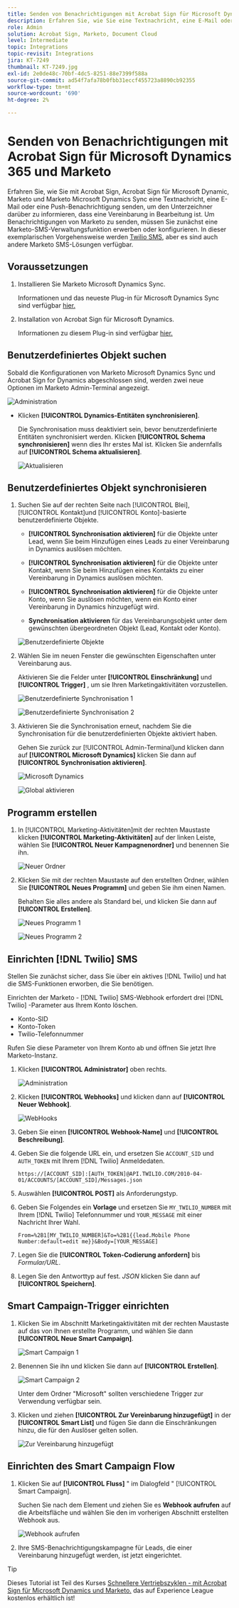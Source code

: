 ```yaml
---
title: Senden von Benachrichtigungen mit Acrobat Sign für Microsoft Dynamics 365 und Marketo
description: Erfahren Sie, wie Sie eine Textnachricht, eine E-Mail oder eine Push-Benachrichtigung senden, damit der Unterzeichner weiß, dass eine Vereinbarung in Bearbeitung ist.
role: Admin
solution: Acrobat Sign, Marketo, Document Cloud
level: Intermediate
topic: Integrations
topic-revisit: Integrations
jira: KT-7249
thumbnail: KT-7249.jpg
exl-id: 2e0de48c-70bf-4dc5-8251-88e7399f588a
source-git-commit: ad54f7afa78b0fbb31eccf455723a8890cb92355
workflow-type: tm+mt
source-wordcount: '690'
ht-degree: 2%

---
```


# Senden von Benachrichtigungen mit Acrobat Sign für Microsoft Dynamics 365 und Marketo

Erfahren Sie, wie Sie mit Acrobat Sign, Acrobat Sign für Microsoft Dynamic, Marketo und Marketo Microsoft Dynamics Sync eine Textnachricht, eine E-Mail oder eine Push-Benachrichtigung senden, um den Unterzeichner darüber zu informieren, dass eine Vereinbarung in Bearbeitung ist. Um Benachrichtigungen von Marketo zu senden, müssen Sie zunächst eine Marketo-SMS-Verwaltungsfunktion erwerben oder konfigurieren. In dieser exemplarischen Vorgehensweise werden [Twilio SMS](https://launchpoint.marketo.com/twilio/twilio-sms-for-marketo/), aber es sind auch andere Marketo SMS-Lösungen verfügbar.

## Voraussetzungen

1. Installieren Sie Marketo Microsoft Dynamics Sync.

   Informationen und das neueste Plug-in für Microsoft Dynamics Sync sind verfügbar [hier.](https://experienceleague.adobe.com/docs/marketo/using/product-docs/crm-sync/microsoft-dynamics/marketo-plugin-releases-for-microsoft-dynamics.html)

1. Installation von Acrobat Sign für Microsoft Dynamics.

   Informationen zu diesem Plug-in sind verfügbar [hier.](https://helpx.adobe.com/ca/sign/using/microsoft-dynamics-integration-installation-guide.html)

## Benutzerdefiniertes Objekt suchen

Sobald die Konfigurationen von Marketo Microsoft Dynamics Sync und Acrobat Sign for Dynamics abgeschlossen sind, werden zwei neue Optionen im Marketo Admin-Terminal angezeigt.

![Administration](assets/adminTerminal.png)

* Klicken **[!UICONTROL Dynamics-Entitäten synchronisieren]**.

  Die Synchronisation muss deaktiviert sein, bevor benutzerdefinierte Entitäten synchronisiert werden. Klicken **[!UICONTROL Schema synchronisieren]** wenn dies Ihr erstes Mal ist. Klicken Sie andernfalls auf **[!UICONTROL Schema aktualisieren]**.

  ![Aktualisieren](assets/refreshSchema.png)

## Benutzerdefiniertes Objekt synchronisieren

1. Suchen Sie auf der rechten Seite nach [!UICONTROL Blei], [!UICONTROL Kontakt]und [!UICONTROL Konto]-basierte benutzerdefinierte Objekte.

   * **[!UICONTROL Synchronisation aktivieren]** für die Objekte unter Lead, wenn Sie beim Hinzufügen eines Leads zu einer Vereinbarung in Dynamics auslösen möchten.

   * **[!UICONTROL Synchronisation aktivieren]** für die Objekte unter Kontakt, wenn Sie beim Hinzufügen eines Kontakts zu einer Vereinbarung in Dynamics auslösen möchten.

   * **[!UICONTROL Synchronisation aktivieren]** für die Objekte unter Konto, wenn Sie auslösen möchten, wenn ein Konto einer Vereinbarung in Dynamics hinzugefügt wird.

   * **Synchronisation aktivieren** für das Vereinbarungsobjekt unter dem gewünschten übergeordneten Objekt (Lead, Kontakt oder Konto).

   ![Benutzerdefinierte Objekte](assets/enableSyncDynamics.png)

1. Wählen Sie im neuen Fenster die gewünschten Eigenschaften unter Vereinbarung aus.

   Aktivieren Sie die Felder unter **[!UICONTROL Einschränkung]** und **[!UICONTROL Trigger]** , um sie Ihren Marketingaktivitäten vorzustellen.

   ![Benutzerdefinierte Synchronisation 1](assets/entitySync1.png)

   ![Benutzerdefinierte Synchronisation 2](assets/entitySync2.png)

1. Aktivieren Sie die Synchronisation erneut, nachdem Sie die Synchronisation für die benutzerdefinierten Objekte aktiviert haben.

   Gehen Sie zurück zur [!UICONTROL Admin-Terminal]und klicken dann auf **[!UICONTROL Microsoft Dynamics]** klicken Sie dann auf **[!UICONTROL Synchronisation aktivieren]**.

   ![Microsoft Dynamics](assets/microsoftDynamics.png)

   ![Global aktivieren](assets/enableGlobalDynamics.png)

## Programm erstellen

1. In [!UICONTROL Marketing-Aktivitäten]mit der rechten Maustaste klicken **[!UICONTROL Marketing-Aktivitäten]** auf der linken Leiste, wählen Sie **[!UICONTROL Neuer Kampagnenordner]** und benennen Sie ihn.

   ![Neuer Ordner](assets/newFolder.png)

1. Klicken Sie mit der rechten Maustaste auf den erstellten Ordner, wählen Sie **[!UICONTROL Neues Programm]** und geben Sie ihm einen Namen.

   Behalten Sie alles andere als Standard bei, und klicken Sie dann auf **[!UICONTROL Erstellen]**.

   ![Neues Programm 1](assets/newProgram1.png)

   ![Neues Programm 2](assets/newProgram2.png)

## Einrichten [!DNL Twilio] SMS

Stellen Sie zunächst sicher, dass Sie über ein aktives [!DNL Twilio] und hat die SMS-Funktionen erworben, die Sie benötigen.

Einrichten der Marketo - [!DNL Twilio] SMS-Webhook erfordert drei [!DNL Twilio] -Parameter aus Ihrem Konto löschen.

* Konto-SID
* Konto-Token
* Twilio-Telefonnummer

Rufen Sie diese Parameter von Ihrem Konto ab und öffnen Sie jetzt Ihre Marketo-Instanz.

1. Klicken **[!UICONTROL Administrator]** oben rechts.

   ![Administration](assets/adminTab.png)

1. Klicken **[!UICONTROL Webhooks]** und klicken dann auf **[!UICONTROL Neuer Webhook]**.

   ![WebHooks](assets/webhooks.png)

1. Geben Sie einen **[!UICONTROL Webhook-Name]** und **[!UICONTROL Beschreibung]**.

1. Geben Sie die folgende URL ein, und ersetzen Sie `ACCOUNT_SID` und `AUTH_TOKEN` mit Ihrem [!DNL Twilio] Anmeldedaten.

   ```
   https://[ACCOUNT_SID]:[AUTH_TOKEN]@API.TWILIO.COM/2010-04-01/ACCOUNTS/[ACCOUNT_SID]/Messages.json
   ```

1. Auswählen **[!UICONTROL POST]** als Anforderungstyp.

1. Geben Sie Folgendes ein **Vorlage** und ersetzen Sie `MY_TWILIO_NUMBER` mit Ihrem [!DNL Twilio] Telefonnummer und `YOUR_MESSAGE` mit einer Nachricht Ihrer Wahl.

   ```
   From=%2B1[MY_TWILIO_NUMBER]&To=%2B1{{lead.Mobile Phone Number:default=edit me}}&Body=[YOUR_MESSAGE]
   ```

1. Legen Sie die **[!UICONTROL Token-Codierung anfordern]** bis *Formular/URL*.

1. Legen Sie den Antworttyp auf fest. *JSON* klicken Sie dann auf **[!UICONTROL Speichern]**.

## Smart Campaign-Trigger einrichten

1. Klicken Sie im Abschnitt Marketingaktivitäten mit der rechten Maustaste auf das von Ihnen erstellte Programm, und wählen Sie dann **[!UICONTROL Neue Smart Campaign]**.

   ![Smart Campaign 1](assets/smartCampaign1.png)

1. Benennen Sie ihn und klicken Sie dann auf **[!UICONTROL Erstellen]**.

   ![Smart Campaign 2](assets/smartCampaign3.png)

   Unter dem Ordner &quot;Microsoft&quot; sollten verschiedene Trigger zur Verwendung verfügbar sein.

1. Klicken und ziehen **[!UICONTROL Zur Vereinbarung hinzugefügt]** in der **[!UICONTROL Smart List]** und fügen Sie dann die Einschränkungen hinzu, die für den Auslöser gelten sollen.

   ![Zur Vereinbarung hinzugefügt](assets/addedToAgreementDynamics.png)

## Einrichten des Smart Campaign Flow

1. Klicken Sie auf **[!UICONTROL Fluss]** &quot; im Dialogfeld &quot; [!UICONTROL Smart Campaign].

   Suchen Sie nach dem Element und ziehen Sie es **Webhook aufrufen** auf die Arbeitsfläche und wählen Sie den im vorherigen Abschnitt erstellten Webhook aus.

   ![Webhook aufrufen](assets/callWebhook.png)

1. Ihre SMS-Benachrichtigungskampagne für Leads, die einer Vereinbarung hinzugefügt werden, ist jetzt eingerichtet.
>[!TIP]
>
>Dieses Tutorial ist Teil des Kurses [Schnellere Vertriebszyklen - mit Acrobat Sign für Microsoft Dynamics und Marketo.](https://experienceleague.adobe.com/?recommended=Sign-U-1-2021.1) das auf Experience League kostenlos erhältlich ist!